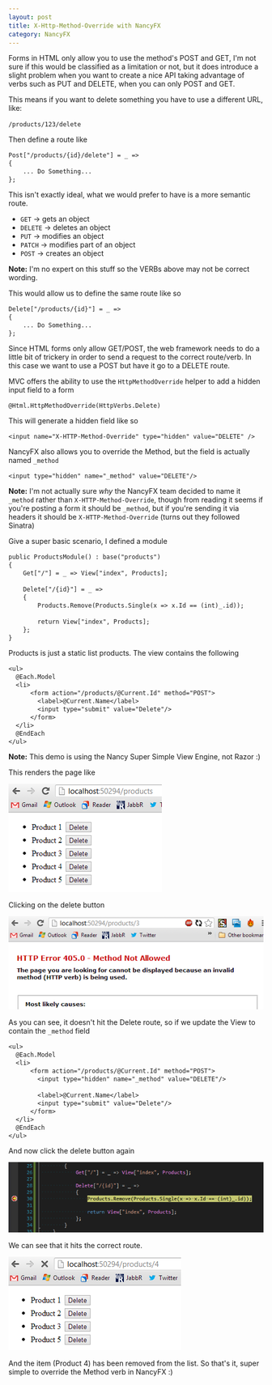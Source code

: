 ```yaml
---
layout: post
title: X-Http-Method-Override with NancyFX
category: NancyFX
---
```


Forms in HTML only allow you to use the method's POST and GET, I'm not sure if this would be classified as a limitation or not, but it does introduce a slight problem when you want to create a nice API taking advantage of verbs such as PUT and DELETE, when you can only POST and GET. 

This means if you want to delete something you have to use a different URL, like:

`/products/123/delete`

Then define a route like

    Post["/products/{id}/delete"] = _ =>
    {
        ... Do Something...
    };

This isn't exactly ideal, what we would prefer to have is a more semantic route.

* `GET` -> gets an object
* `DELETE` -> deletes an object
* `PUT` -> modifies an object
* `PATCH` -> modifies part of an object
* `POST` -> creates an object

<span class="note">**Note:** I'm no expert on this stuff so the VERBs above may not be correct wording.</span>

This would allow us to define the same route like so

    Delete["/products/{id}"] = _ =>
    {
        ... Do Something...
    };

Since HTML forms only allow GET/POST, the web framework needs to do a little bit of trickery in order to send a request to the correct route/verb. In this case we want to use a POST but have it go to a DELETE route.

MVC offers the ability to use the `HttpMethodOverride` helper to add a hidden input field to a form

    @Html.HttpMethodOverride(HttpVerbs.Delete)
    
This will generate a hidden field like so

    <input name="X-HTTP-Method-Override" type="hidden" value="DELETE" />

NancyFX also allows you to override the Method, but the field is actually named `_method`

    <input type="hidden" name="_method" value="DELETE"/>
    
<span class="note">**Note:** I'm not actually sure *why* the NancyFX team decided to name it `_method` rather than `X-HTTP-Method-Override`, though from reading it seems if you're posting a form it should be `_method`, but if you're sending it via headers it should be `X-HTTP-Method-Override` (turns out they followed Sinatra)</span>

Give a super basic scenario, I defined a module

    public ProductsModule() : base("products")
    {
        Get["/"] = _ => View["index", Products];

        Delete["/{id}"] = _ =>
        {
            Products.Remove(Products.Single(x => x.Id == (int)_.id));

            return View["index", Products];
        };
    }
    
Products is just a static list products. The view contains the following

    <ul>
      @Each.Model
      <li>
          <form action="/products/@Current.Id" method="POST">        
            <label>@Current.Name</label>
            <input type="submit" value="Delete"/>
          </form>   
      </li> 
      @EndEach
    </ul>
    
<span class="note">**Note:** This demo is using the Nancy Super Simple View Engine, not Razor :)</span>

This renders the page like

![](/images/nancy-method-override-1.png)

Clicking on the delete button

![](/images/nancy-method-override-2.png)

As you can see, it doesn't hit the Delete route, so if we update the View to contain the `_method` field

    <ul>
      @Each.Model
      <li>
          <form action="/products/@Current.Id" method="POST">
            <input type="hidden" name="_method" value="DELETE"/>
        
            <label>@Current.Name</label>
            <input type="submit" value="Delete"/>
          </form>   
      </li> 
      @EndEach
    </ul>
    
And now click the delete button again

![](/images/nancy-method-override-3.png)

We can see that it hits the correct route.

![](/images/nancy-method-override-4.png)

And the item (Product 4) has been removed from the list. So that's it, super simple to override the Method verb in NancyFX :)